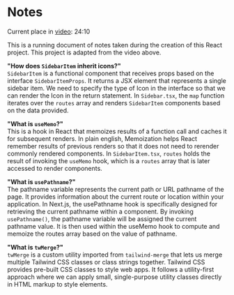 # Notes

Current place in [video](https://www.youtube.com/watch?v=2aeMRB8LL4o): 24:10

This is a running document of notes taken during the creation of this React project. This project is adapted from the video above.

**"How does `SidebarItem` inherit icons?"** <br>
`SidebarItem` is a functional component that receives props based on the interface `SidebarItemProps`. It returns a JSX element that represents a single sidebar item. We need to specify the type of Icon in the interface so that we can render the Icon in the return statement. In `Sidebar.tsx`, the `map` function iterates over the `routes` array and renders `SidebarItem` components based on the data provided.

**"What is `useMemo`?"** <br>
This is a hook in React that memoizes results of a function call and caches it for subsequent renders. In plain english, Memoization helps React remember results of previous renders so that it does not need to rerender commonly rendered components.
In `SidebarItem.tsx`, `routes` holds the result of invoking the `useMemo` hook, which is a `routes` array that is later accessed to render components.

**"What is `usePathname`?"** <br>
The pathname variable represents the current path or URL pathname of the page. It provides information about the current route or location within your application. In Next.js, the usePathname hook is specifically designed for retrieving the current pathname within a component. By invoking `usePathname()`, the pathname variable will be assigned the current pathname value. It is then used within the useMemo hook to compute and memoize the routes array based on the value of pathname.

**"What is `twMerge`?"** <br>
`twMerge` is a custom utility imported from `tailwind-merge` that lets us merge multiple Tailwind CSS classes or class strings together. Tailwind CSS provides pre-built CSS classes to style web apps. It follows a utility-first approach where we can apply small, single-purpose utility classes directly in HTML markup to style elements.
